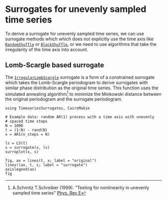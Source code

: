 # Surrogates for unevenly sampled time series

To derive a surrogate for unevenly sampled time series, we can use surrogate methods which which does not explicitly use the time axis like [`RandomShuffle`](@ref) or [`BlockShuffle`](@ref), or we need to use algorithms that take the irregularity of the time axis into account.

## Lomb-Scargle based surrogate

The [`IrregularLombScargle`](@ref) surrogate is a form of a constrained surrogate which takes the Lomb-Scargle periodogram to derive surrogates with similar phase distribution as the original time series. This function uses the simulated annealing algorithm[^SchmitzSchreiber1999] to minimize the Minkowski distance between the original periodogram and the surrogate periodogram.

```@example MAIN
using TimeseriesSurrogates, CairoMakie

# Example data: random AR(1) process with a time axis with unevenly 
# spaced time steps
N = 1000
t = (1:N) - rand(N) 
x = AR1(n_steps = N)

ls = LS(t)
s = surrogate(x, ls)
surroplot(x, s)

fig, ax = lines(t, x; label = "original")
lines!(ax, t, s; label = "surrogate")
axislegend(ax)
fig
```

[^SchmitzSchreiber1999]: A.Schmitz T.Schreiber (1999). "Testing for nonlinearity in unevenly sampled time series" [Phys. Rev E](https://journaIrregularLombScargle.aps.org/pre/pdf/10.1103/PhysRevE.59.4044)
